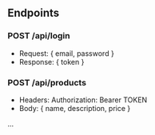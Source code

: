 ## Endpoints

### POST /api/login
- Request: { email, password }
- Response: { token }

### POST /api/products
- Headers: Authorization: Bearer TOKEN
- Body: { name, description, price }

...
